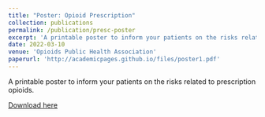 ```yaml
---
title: "Poster: Opioid Prescription"
collection: publications
permalink: /publication/presc-poster
excerpt: 'A printable poster to inform your patients on the risks related to prescription opioids.'
date: 2022-03-10
venue: 'Opioids Public Health Association'
paperurl: 'http://academicpages.github.io/files/poster1.pdf'
---
```

A printable poster to inform your patients on the risks related to prescription opioids.

[Download here](http://academicpages.github.io/files/poster1.pdf)
